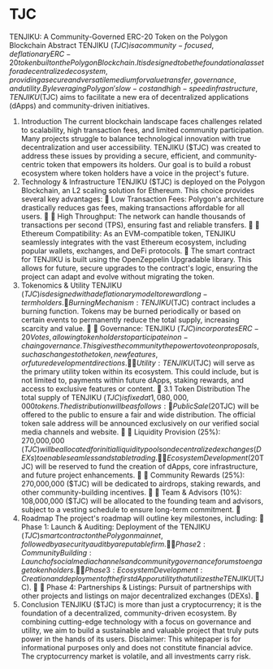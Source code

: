 # TJC
TENJIKU: A Community-Governed ERC-20 Token on the Polygon Blockchain
Abstract
TENJIKU ($TJC) is a community-focused, deflationary ERC-20 token built on the Polygon Blockchain. It is designed to be the foundational asset for a decentralized ecosystem, providing a secure and versatile medium for value transfer, governance, and utility. By leveraging Polygon's low-cost and high-speed infrastructure, TENJIKU ($TJC) aims to facilitate a new era of decentralized applications (dApps) and community-driven initiatives.
1. Introduction
The current blockchain landscape faces challenges related to scalability, high transaction fees, and limited community participation. Many projects struggle to balance technological innovation with true decentralization and user accessibility. TENJIKU ($TJC) was created to address these issues by providing a secure, efficient, and community-centric token that empowers its holders. Our goal is to build a robust ecosystem where token holders have a voice in the project's future.
2. Technology & Infrastructure
TENJIKU ($TJC) is deployed on the Polygon Blockchain, an L2 scaling solution for Ethereum. This choice provides several key advantages:

Low Transaction Fees: Polygon's architecture drastically reduces gas fees, making transactions affordable for all users.


High Throughput: The network can handle thousands of transactions per second (TPS), ensuring fast and reliable transfers.


Ethereum Compatibility: As an EVM-compatible token, TENJIKU seamlessly integrates with the vast Ethereum ecosystem, including popular wallets, exchanges, and DeFi protocols.

The smart contract for TENJIKU is built using the OpenZeppelin Upgradable library. This allows for future, secure upgrades to the contract's logic, ensuring the project can adapt and evolve without migrating the token.
3. Tokenomics & Utility
TENJIKU ($TJC) is designed with a deflationary model to reward long-term holders.

Burning Mechanism: TENJIKU ($TJC) contract includes a burning function. Tokens may be burned periodically or based on certain events to permanently reduce the total supply, increasing scarcity and value.


Governance: TENJIKU ($TJC) incorporates ERC-20 Votes, allowing token holders to participate in on-chain governance. This gives the community the power to vote on proposals, such as changes to the token, new features, or future development directions.


Utility: TENJIKU ($TJC) will serve as the primary utility token within its ecosystem. This could include, but is not limited to, payments within future dApps, staking rewards, and access to exclusive features or content.

3.1 Token Distribution
The total supply of TENJIKU ($TJC) is fixed at 1,080,000,000 tokens. The distribution will be as follows:

Public Sale (20%): 216,000,000 ($TJC) will be offered to the public to ensure a fair and wide distribution. The official token sale address will be announced exclusively on our verified social media channels and website.


Liquidity Provision (25%): 270,000,000 ($TJC) will be allocated for initial liquidity pools on decentralized exchanges (DEXs) to enable seamless and stable trading.


Ecosystem Development (20%): 216,000,000 ($TJC) will be reserved to fund the creation of dApps, core infrastructure, and future project enhancements.


Community Rewards (25%): 270,000,000 ($TJC) will be dedicated to airdrops, staking rewards, and other community-building incentives.


Team & Advisors (10%): 108,000,000 ($TJC) will be allocated to the founding team and advisors, subject to a vesting schedule to ensure long-term commitment.

4. Roadmap
The project's roadmap will outline key milestones, including:

Phase 1: Launch & Auditing: Deployment of the TENJIKU ($TJC) smart contract on the Polygon mainnet, followed by a security audit by a reputable firm.


Phase 2: Community Building: Launch of social media channels and community governance forums to engage token holders.


Phase 3: Ecosystem Development: Creation and deployment of the first dApp or utility that utilizes the TENJIKU ($TJC).


Phase 4: Partnerships & Listings: Pursuit of partnerships with other projects and listings on major decentralized exchanges (DEXs).

5. Conclusion
TENJIKU ($TJC) is more than just a cryptocurrency; it is the foundation of a decentralized, community-driven ecosystem. By combining cutting-edge technology with a focus on governance and utility, we aim to build a sustainable and valuable project that truly puts power in the hands of its users.
Disclaimer: This whitepaper is for informational purposes only and does not constitute financial advice. The cryptocurrency market is volatile, and all investments carry risk.
